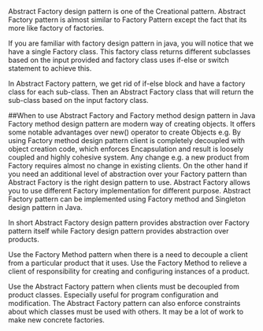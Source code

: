 Abstract Factory design pattern is one of the Creational pattern. Abstract Factory pattern is almost similar to Factory Pattern 
except the fact that its more like factory of factories.

If you are familiar with factory design pattern in java, you will notice that we have a single Factory class. This factory class 
returns different subclasses based on the input provided and factory class uses if-else or switch statement to achieve this.

In Abstract Factory pattern, we get rid of if-else block and have a factory class for each sub-class. Then an Abstract Factory class 
that will return the sub-class based on the input factory class. 

##When to use Abstract Factory and Factory method design pattern in Java
Factory method design pattern are modern way of creating objects. It offers some notable advantages over new() operator to create Objects e.g. By using Factory method design pattern client is completely decoupled with object creation code, which enforces Encapsulation and result is loosely coupled and highly cohesive system. Any change e.g. a new product from Factory requires almost no change in existing clients. On the other hand if you need an additional level of abstraction over your Factory pattern than Abstract Factory is the right design pattern to use. Abstract Factory allows you to use different Factory implementation for different purpose. Abstract Factory pattern can be implemented using Factory method and Singleton design pattern in Java.

In short Abstract Factory design pattern provides abstraction over Factory pattern itself while Factory design pattern provides abstraction over products.

Use the Factory Method pattern when there is a need to decouple a client from a particular product that it uses. Use the Factory Method to relieve a client of responsibility for creating and configuring instances of a product.

Use the Abstract Factory pattern when clients must be decoupled from product classes. Especially useful for program configuration and modification. The Abstract Factory pattern can also enforce constraints about which classes must be used with others. It may be a lot of work to make new concrete factories.
